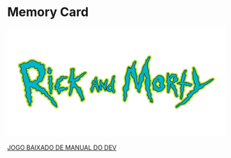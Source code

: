 <h1>Memory Card</h1> 

<img src="images/logo.png" alt="Image" height="250" width="500">

[JOGO BAIXADO DE MANUAL DO DEV](https://github.com/manualdodev/memory-game)




